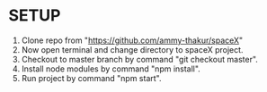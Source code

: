# SETUP 

1. Clone repo from "https://github.com/ammy-thakur/spaceX"
2. Now open terminal and change directory to spaceX project.
3. Checkout to master branch by command "git checkout master".
4. Install node modules by command "npm install".
5. Run project by command "npm start".





